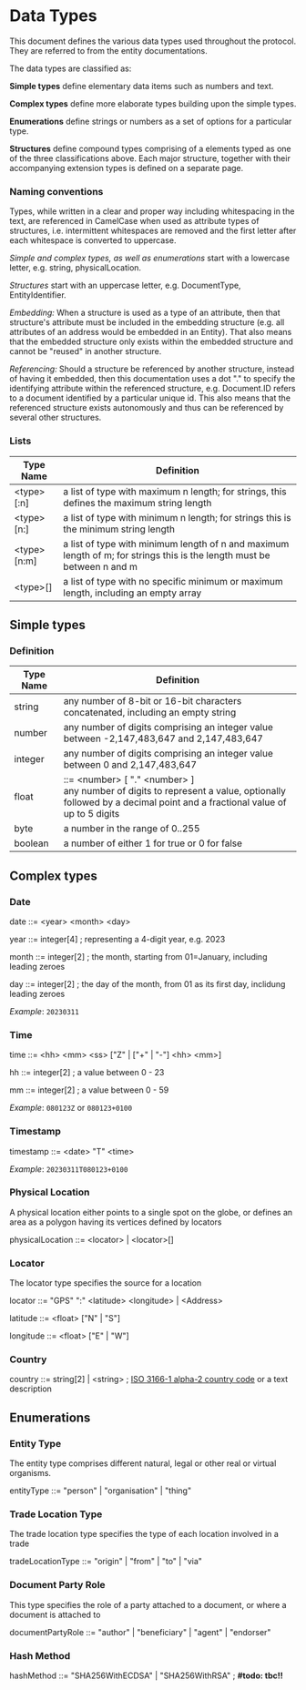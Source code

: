 # Data Types

This document defines the various data types used throughout the protocol. They are referred to from the entity documentations.

The data types are classified as:

**Simple types** define elementary data items such as numbers and text.

**Complex types** define more elaborate types building upon the simple types.

**Enumerations** define strings or numbers as a set of options for a particular type.

**Structures** define compound types comprising of a elements typed as one of the three classifications above. Each major structure, together with their accompanying extension types is defined on a separate page.

### Naming conventions

Types, while written in a clear and proper way including whitespacing in the text, are referenced in CamelCase when used as attribute types of structures, i.e. intermittent whitespaces are removed and the first letter after each whitespace is converted to uppercase.

*Simple and complex types, as well as enumerations* start with a lowercase letter, e.g. string, physicalLocation.

*Structures* start with an uppercase letter, e.g. DocumentType, EntityIdentifier.

*Embedding:* When a structure is used as a type of an attribute, then that structure's attribute must be included in the embedding structure (e.g. all attributes of an address would be embedded in an Entity). That also means that the embedded structure only exists within the embedded structure and cannot be "reused" in another structure.

*Referencing:* Should a structure be referenced by another structure, instead of having it embedded, then this documentation uses a dot "." to specify the identifying attribute within the referenced structure, e.g. Document.ID refers to a document identified by a particular unique id.  This also means that the referenced structure exists autonomously and thus can be referenced by several other structures.

### Lists

| Type Name    | Definition                                                   |
| ------------ | ------------------------------------------------------------ |
| \<type>[:n]  | a list of type with maximum n length; for strings, this defines the maximum string length |
| \<type>[n:]  | a list of type with minimum n length; for strings this is the minimum string length |
| \<type>[n:m] | a list of type with minimum length of n and maximum length of m; for strings this is the length must be between n and m |
| \<type>[]    | a list of type with no specific minimum or maximum length, including an empty array |



## Simple types

### Definition

| Type Name | Definition |
| - | - |
| string | any number of 8-bit or 16-bit characters concatenated, including an empty string |
| number | any number of digits comprising an integer value between -2,147,483,647 and 2,147,483,647 |
| integer | any number of digits comprising an integer value between 0 and 2,147,483,647 |
| float | ::= \<number> [ "." \<number> ] <br />any number of digits to represent a value, optionally followed by a decimal point and a fractional value of up to 5 digits |
| byte | a number in the range of 0..255 |
| boolean | a number of either 1 for true or 0 for false |



## Complex types

### Date

date ::= \<year> \<month> \<day>

year ::= integer[4]   ; representing a 4-digit year, e.g. 2023 

month ::= integer[2]	; the month, starting from 01=January, including leading zeroes

day ::= integer[2] 	; the day of the month, from 01 as its first day, inclidung leading zeroes

*Example*: `20230311`

### Time

time ::= \<hh>  \<mm>  \<ss> ["Z" | ["+" | "-"] \<hh> \<mm>]

hh ::= integer[2]   ; a value between 0 - 23

mm ::= integer[2]   ; a value between 0 - 59

*Example*: `080123Z` or `080123+0100`

### Timestamp

timestamp ::= \<date> "T" \<time>

*Example*: `20230311T080123+0100`

### Physical Location

A physical location either points to a single spot on the globe, or defines an area as a polygon having its vertices defined by locators

physicalLocation ::= \<locator> | \<locator>[] 

### Locator

The locator type specifies the source for a location

locator ::= "GPS" ":" \<latitude> \<longitude> | \<Address>

latitude ::= \<float> ["N" | "S"]

longitude ::= \<float> ["E" | "W"]

### Country

country ::= string[2] | \<string>	;  [ISO 3166-1 alpha-2 country code](http://en.wikipedia.org/wiki/ISO_3166-1) or a text description

## Enumerations

### Entity Type

The entity type comprises different natural, legal or other real or virtual organisms.

entityType ::= "person" | "organisation" | "thing"

### Trade Location Type

The trade location type specifies the type of each location involved in a trade

tradeLocationType ::= "origin" | "from" | "to" | "via"

### Document Party Role

This type specifies the role of a party attached to a document, or where a document is attached to

documentPartyRole ::= "author" | "beneficiary" | "agent" | "endorser"

### Hash Method

hashMethod ::= "SHA256WithECDSA" | "SHA256WithRSA"  ; **#todo: tbc!!**
